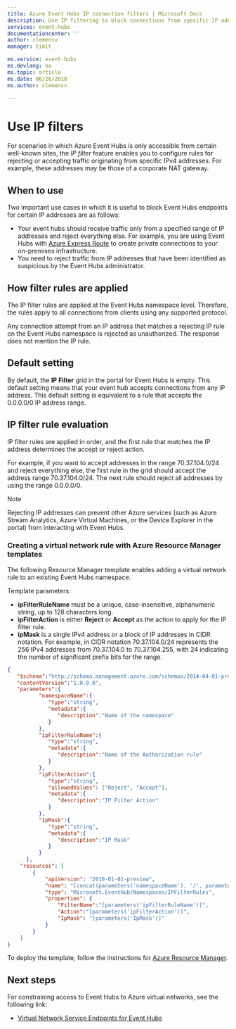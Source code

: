 ```yaml
---
title: Azure Event Hubs IP connection filters | Microsoft Docs
description: Use IP filtering to block connections from specific IP addresses to Azure Event Hubs. 
services: event-hubs
documentationcenter: ''
author: clemensv
manager: timlt

ms.service: event-hubs
ms.devlang: na
ms.topic: article
ms.date: 06/26/2018
ms.author: clemensv

---
```


# Use IP filters

For scenarios in which Azure Event Hubs is only accessible from certain well-known sites, the *IP filter* feature enables you to configure rules for rejecting or accepting traffic originating from specific IPv4 addresses. For example, these addresses may be those of a corporate NAT gateway.

## When to use

Two important use cases in which it is useful to block Event Hubs endpoints for certain IP addresses are as follows:

- Your event hubs should receive traffic only from a specified range of IP addresses and reject everything else. For example, you are using Event Hubs with [Azure Express Route][express-route] to create private connections to your on-premises infrastructure. 
- You need to reject traffic from IP addresses that have been identified as suspicious by the Event Hubs administrator.

## How filter rules are applied

The IP filter rules are applied at the Event Hubs namespace level. Therefore, the rules apply to all connections from clients using any supported protocol.

Any connection attempt from an IP address that matches a rejecting IP rule on the Event Hubs namespace is rejected as unauthorized. The response does not mention the IP rule.

## Default setting

By default, the **IP Filter** grid in the portal for Event Hubs is empty. This default setting means that your event hub accepts connections from any IP address. This default setting is equivalent to a rule that accepts the 0.0.0.0/0 IP address range.

## IP filter rule evaluation

IP filter rules are applied in order, and the first rule that matches the IP address determines the accept or reject action.

For example, if you want to accept addresses in the range 70.37.104.0/24 and reject everything else, the first rule in the grid should accept the address range 70.37.104.0/24. The next rule should reject all addresses by using the range 0.0.0.0/0.

> [!NOTE]
> Rejecting IP addresses can prevent other Azure services (such as Azure Stream Analytics, Azure Virtual Machines, or the Device Explorer in the portal) from interacting with Event Hubs.

### Creating a virtual network rule with Azure Resource Manager templates

The following Resource Manager template enables adding a virtual network rule to an existing Event Hubs namespace.

Template parameters:

- **ipFilterRuleName** must be a unique, case-insensitive, alphanumeric string, up to 128 characters long.
- **ipFilterAction** is either **Reject** or **Accept** as the action to apply for the IP filter rule.
- **ipMask** is a single IPv4 address or a block of IP addresses in CIDR notation. For example, in CIDR notation 70.37.104.0/24 represents the 256 IPv4 addresses from 70.37.104.0 to 70.37.104.255, with 24 indicating the number of significant prefix bits for the range.

```json
{  
   "$schema":"http://schema.management.azure.com/schemas/2014-04-01-preview/deploymentTemplate.json#",
   "contentVersion":"1.0.0.0",
   "parameters":{	  
		  "namespaceName":{  
			 "type":"string",
			 "metadata":{  
				"description":"Name of the namespace"
			 }
		  },
		  "ipFilterRuleName":{  
			 "type":"string",
			 "metadata":{  
				"description":"Name of the Authorization rule"
			 }
		  },
		  "ipFilterAction":{  
			 "type":"string",
			 "allowedValues": ["Reject", "Accept"],
			 "metadata":{  
				"description":"IP Filter Action"
			 }
		  },
		  "IpMask":{  
			 "type":"string",
			 "metadata":{  
				"description":"IP Mask"
			 }
		  }
	  },
	"resources": [
        {
            "apiVersion": "2018-01-01-preview",
            "name": "[concat(parameters('namespaceName'), '/', parameters('ipFilterRuleName'))]",
            "type": "Microsoft.EventHub/Namespaces/IPFilterRules",
            "properties": {
				"FilterName":"[parameters('ipFilterRuleName')]",
				"Action":"[parameters('ipFilterAction')]",				
                "IpMask": "[parameters('IpMask')]"
            }
        } 
    ]
}
```

To deploy the template, follow the instructions for [Azure Resource Manager][lnk-deploy].

## Next steps

For constraining access to Event Hubs to Azure virtual networks, see the following link:

- [Virtual Network Service Endpoints for Event Hubs][lnk-vnet]

<!-- Links -->

[express-route]:  /azure/expressroute/expressroute-faqs#supported-services
[lnk-deploy]: ../azure-resource-manager/resource-group-template-deploy.md
[lnk-vnet]: event-hubs-service-endpoints.md